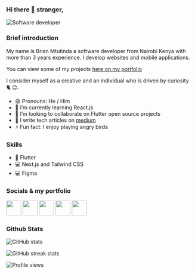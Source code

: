 ### Hi there 👋 stranger, 
![Software developer](https://pbs.twimg.com/profile_banners/1483380654846926848/1646724400/600x200)

### Brief introduction
My name is Brian Mtutinda a software developer from Nairobi Kenya with more than 3 years experience. I develop websites and mobile applications. 

You can view some of my projects [here on my portfolio](https://brianmutinda.netlify.com)

I consider myself as a creative and an individual who is driven by curiosity 🐈 😉.

- 😄 Pronouns: He / Him 
- 🌱 I’m currently learning React.js 
- 👯 I’m looking to collaborate on Flutter open source projects 
- 📖 I write tech articles on [medium](https://medium.com/@brianmutinda49)
- ⚡ Fun fact: I enjoy playing angry birds

### Skills
* 📱 Flutter
* 💻 Next.js and Tailwind CSS
* 💻 Figma

### Socials & my portfolio
[<img src="https://img.icons8.com/color/344/twitter--v1.png" height='40'/>](https://twitter.com/brian_1011_dev) 
[<img src="https://img.icons8.com/fluency/344/linkedin.png" height='40'/>](https://www.linkedin.com/in/brian-mutinda-366064163) 
[<img src="https://img.icons8.com/color-glass/344/medium-monogram.png" height='40'/>](https://medium.com/@brianmutinda49) 
[<img src="https://img.icons8.com/fluency/344/instagram-new.png" height='40'/>](https://www.instagram.com/brian_developer/) 
[<img src="https://img.icons8.com/external-flaticons-lineal-color-flat-icons/344/external-portfolio-job-search-flaticons-lineal-color-flat-icons-3.png" height='40'/>](https://brianmutinda.netlify.com) 

<!-- [<img src='https://cdn.jsdelivr.net/npm/simple-icons@3.0.1/icons/github.svg' alt='github' height='40' style="background-color:blue">](https://github.com/Brian1011)  [<img src='https://cdn.jsdelivr.net/npm/simple-icons@3.0.1/icons/linkedin.svg' alt='linkedin' height='40'>](https://www.linkedin.com/in/brian-mutinda-366064163//)  
[<img src='https://cdn.jsdelivr.net/npm/simple-icons@3.0.1/icons/instagram.svg' alt='instagram' height='40'>](https://www.instagram.com/brian_developer/)  [<img src='https://cdn.jsdelivr.net/npm/simple-icons@3.0.1/icons/twitter.svg' alt='twitter' height='40'>](https://twitter.com/brian_1011_dev)  [<img src='https://cdn.jsdelivr.net/npm/simple-icons@3.0.1/icons/icloud.svg' alt='website' height='40'>](https://brianmutinda.netlify.com)  [<img src='https://cdn.jsdelivr.net/npm/simple-icons@3.0.1/icons/medium.svg' alt='medium' height='40'>](https://medium.com/@brianmutinda49)   -->

### Github Stats
![GitHub stats](https://github-readme-stats.vercel.app/api?username=Brian1011&show_icons=true&count_private=true)  

![GitHub streak stats](https://github-readme-streak-stats.herokuapp.com/?user=Brian1011)  

![Profile views](https://gpvc.arturio.dev/Brian1011)  
